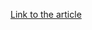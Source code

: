 [Link to the article](https://blog.sucuri.net/2024/04/magento-shoplift-ecommerce-malware-targets-both-wordpress-magento-cms.html)
